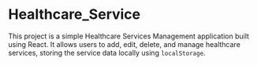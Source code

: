 # Healthcare_Service
 This project is a simple Healthcare Services Management application built using React. It allows users to add, edit, delete, and manage healthcare services, storing the service data locally using `localStorage`.
